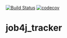 [![Build Status](https://travis-ci.org/dmitriyermoshin19/job4j_tracker.svg?branch=master)](https://travis-ci.org/dmitriyermoshin19/job4j_tracker)
[![codecov](https://codecov.io/gh/dmitriyermoshin19/job4j_tracker/branch/master/graph/badge.svg)](https://codecov.io/gh/dmitriyermoshin19/job4j_tracker)
# job4j_tracker